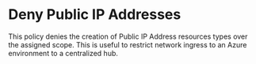 # Deny Public IP Addresses

This policy denies the creation of Public IP Address resources types over the assigned scope. This is useful to restrict network ingress to an Azure environment to a centralized hub.